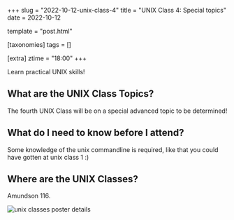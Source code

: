 +++
slug = "2022-10-12-unix-class-4"
title = "UNIX Class 4: Special topics"
date = 2022-10-12

template = "post.html"

[taxonomies]
tags = []

[extra]
ztime = "18:00"
+++

Learn practical UNIX skills!

<!-- more -->

## What are the UNIX Class Topics?

The fourth UNIX Class will be on a special advanced topic to be determined!

## What do I need to know before I attend?

Some knowledge of the unix commandline is required, like that you could have gotten at unix class 1 :)

## Where are the UNIX Classes?

Amundson 116.

![unix classes poster details](/static/events/2022/unix.jpg)
